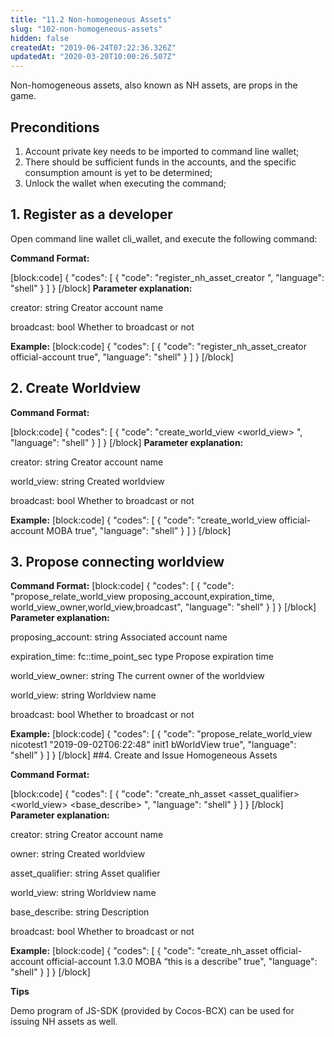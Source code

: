 ```yaml
---
title: "11.2 Non-homogeneous Assets"
slug: "102-non-homogeneous-assets"
hidden: false
createdAt: "2019-06-24T07:22:36.326Z"
updatedAt: "2020-03-20T10:00:26.507Z"
---
```

Non-homogeneous assets, also known as NH assets, are props in the game.


## Preconditions

1. Account private key needs to be imported to command line wallet;
2. There should be sufficient funds in the accounts, and the specific consumption amount is yet to be determined;
3. Unlock the wallet when executing the command;

## 1. Register as a developer

Open command line wallet cli_wallet, and execute the following command:

**Command Format:** 

[block:code]
{
  "codes": [
    {
      "code": "register_nh_asset_creator <creator> <broadcast>",
      "language": "shell"
    }
  ]
}
[/block]
**Parameter explanation:**

creator: string Creator account name

broadcast: bool Whether to broadcast or not


**Example:** 
[block:code]
{
  "codes": [
    {
      "code": "register_nh_asset_creator official-account true",
      "language": "shell"
    }
  ]
}
[/block]
## 2. Create Worldview

**Command Format:** 

[block:code]
{
  "codes": [
    {
      "code": "create_world_view <creator> <world_view> <broadcast>",
      "language": "shell"
    }
  ]
}
[/block]
**Parameter explanation:**

creator: string Creator account name

world_view: string Created worldview

broadcast: bool Whether to broadcast or not


**Example:** 
[block:code]
{
  "codes": [
    {
      "code": "create_world_view official-account MOBA true",
      "language": "shell"
    }
  ]
}
[/block]
## 3.  Propose connecting worldview

**Command Format:** 
[block:code]
{
  "codes": [
    {
      "code": "propose_relate_world_view proposing_account,expiration_time, world_view_owner,world_view,broadcast",
      "language": "shell"
    }
  ]
}
[/block]
**Parameter explanation:**

proposing_account: string Associated account name

expiration_time: fc::time_point_sec type Propose expiration time

world_view_owner: string The current owner of the worldview

world_view: string Worldview name

broadcast: bool Whether to broadcast or not

**Example:** 
[block:code]
{
  "codes": [
    {
      "code": "propose_relate_world_view nicotest1 \"2019-09-02T06:22:48\" init1 bWorldView true",
      "language": "shell"
    }
  ]
}
[/block]
##4. Create and Issue Homogeneous Assets

**Command Format:** 

[block:code]
{
  "codes": [
    {
      "code": "create_nh_asset <ceator> <owner> <asset_qualifier> <world_view> <base_describe> <broadcast>",
      "language": "shell"
    }
  ]
}
[/block]
**Parameter explanation:**

creator: string Creator account name

owner: string Created worldview

asset_qualifier: string Asset qualifier

world_view: string Worldview name

base_describe: string Description

broadcast: bool Whether to broadcast or not


**Example:** 
[block:code]
{
  "codes": [
    {
      "code": "create_nh_asset official-account official-account 1.3.0 MOBA “this is a describe” true",
      "language": "shell"
    }
  ]
}
[/block]

**Tips**

Demo program of JS-SDK (provided by Cocos-BCX) can be used for issuing NH assets as well.